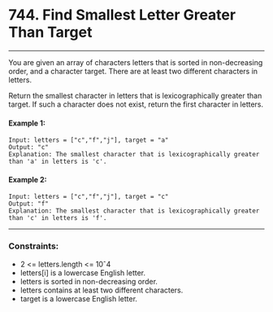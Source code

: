 # 744. Find Smallest Letter Greater Than Target

---
You are given an array of characters letters that is sorted in non-decreasing order, and a character target. There are at least two different characters in letters.

Return the smallest character in letters that is lexicographically greater than target. If such a character does not exist, return the first character in letters.

#### Example 1:
```
Input: letters = ["c","f","j"], target = "a"
Output: "c"
Explanation: The smallest character that is lexicographically greater than 'a' in letters is 'c'.
```
#### Example 2:
```
Input: letters = ["c","f","j"], target = "c"
Output: "f"
Explanation: The smallest character that is lexicographically greater than 'c' in letters is 'f'.
```

---
### Constraints:

- 2 <= letters.length <= 10ˆ4
- letters[i] is a lowercase English letter.
- letters is sorted in non-decreasing order.
- letters contains at least two different characters.
- target is a lowercase English letter.